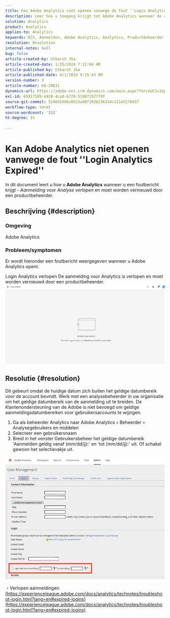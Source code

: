 ```yaml
---
title: Kan Adobe Analytics niet openen vanwege de fout ''Login Analytics Expired''
description: Leer hoe u toegang krijgt tot Adobe Analytics wanneer de aanmelding voor Analytics is verlopen en moet worden vernieuwd door een productbeheerder.
solution: Analytics
product: Analytics
applies-to: Analytics
keywords: KCS, Aanmelden, Adobe Analytics, Analytics, Productbeheerder, Fout, Analytics-aanmelding verlopen
resolution: Resolution
internal-notes: null
bug: false
article-created-by: Utkarsh Jha
article-created-date: 1/25/2024 7:12:04 AM
article-published-by: Utkarsh Jha
article-published-date: 4/1/2024 9:15:43 AM
version-number: 3
article-number: KA-20631
dynamics-url: https://adobe-ent.crm.dynamics.com/main.aspx?forceUCI=1&pagetype=entityrecord&etn=knowledgearticle&id=42251a07-51bb-ee11-a569-6045bd006b3d
exl-id: 65917189-e928-4cad-b728-51987152779f
source-git-commit: 5248d169bc0523a08f202b236314c121a5278d37
workflow-type: tm+mt
source-wordcount: '212'
ht-degree: 1%

---
```


# Kan Adobe Analytics niet openen vanwege de fout &#39;&#39;Login Analytics Expired&#39;&#39;


In dit document leert u hoe u <b>Adobe Analytics</b> wanneer u een foutbericht krijgt - *Aanmelding voor Analyse verlopen* en moet worden vernieuwd door een productbeheerder.

## Beschrijving {#description}


### <b>Omgeving</b>

Adobe Analytics



### <b>Probleem/symptomen</b>

Er wordt hieronder een foutbericht weergegeven wanneer u Adobe Analytics opent.

Login Analytics verlopen De aanmelding voor Analytics is verlopen en moet worden vernieuwd door een productbeheerder.
 <br>![](assets/___43251a07-51bb-ee11-a569-6045bd006b3d___.jpeg)

## Resolutie {#resolution}


Dit gebeurt omdat de huidige datum zich buiten het geldige datumbereik voor de account bevindt. Werk met een analysebeheerder in uw organisatie om het geldige datumbereik van de aanmelding uit te breiden. De Klantenondersteuning van de Adobe is niet bevoegd om geldige aanmeldingsdatumbereiken voor gebruikersaccounts te wijzigen.

1. Ga als beheerder Analytics naar Adobe Analytics `>`  Beheerder `>`  Analysegebruikers en middelen
2. Selecteer een gebruikersnaam
3. Breid in het venster Gebruikersbeheer het geldige datumbereik &#39;Aanmelden geldig vanaf (mm/dd/jj):&#39; en &#39;tot (mm/dd/jj):&#39; uit. Of schakel gewoon het selectievakje uit.


![](assets/6282c86d-563a-ed11-9db0-0022480869de.png)

・Verlopen aanmeldingen
[https://experienceleague.adobe.com/docs/analytics/technotes/troubleshoot-login.html?lang=en#expired-logins](https://experienceleague.adobe.com/docs/analytics/technotes/troubleshoot-login.html?lang=en#expired-logins)
